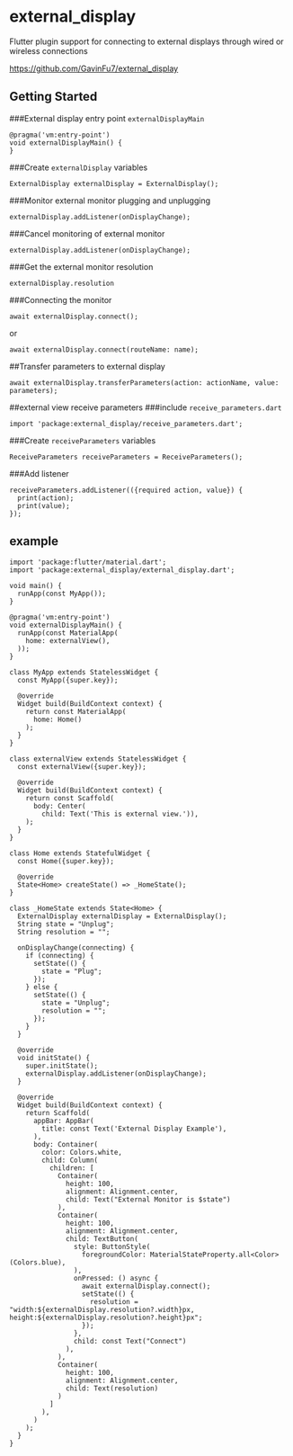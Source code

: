 # external_display

Flutter plugin support for connecting to external displays through wired or wireless connections

https://github.com/GavinFu7/external_display

## Getting Started

###External display entry point `externalDisplayMain`
```
@pragma('vm:entry-point')
void externalDisplayMain() {
}
```

###Create `externalDisplay` variables
```
ExternalDisplay externalDisplay = ExternalDisplay();
```

###Monitor external monitor plugging and unplugging
```
externalDisplay.addListener(onDisplayChange);
```

###Cancel monitoring of external monitor
```
externalDisplay.addListener(onDisplayChange);
```

###Get the external monitor resolution
```
externalDisplay.resolution
```

###Connecting the monitor
```
await externalDisplay.connect();
```
or
```
await externalDisplay.connect(routeName: name);
```

##Transfer parameters to external display
```
await externalDisplay.transferParameters(action: actionName, value: parameters);
```

##external view receive parameters
###include `receive_parameters.dart`
```
import 'package:external_display/receive_parameters.dart';
```

###Create `receiveParameters` variables
```
ReceiveParameters receiveParameters = ReceiveParameters();
```

###Add listener
```
receiveParameters.addListener(({required action, value}) {
  print(action);
  print(value);
});
```

## example
```
import 'package:flutter/material.dart';
import 'package:external_display/external_display.dart';

void main() {
  runApp(const MyApp());
}

@pragma('vm:entry-point')
void externalDisplayMain() {
  runApp(const MaterialApp(
    home: externalView(),
  ));
}

class MyApp extends StatelessWidget {
  const MyApp({super.key});

  @override
  Widget build(BuildContext context) {
    return const MaterialApp(
      home: Home()
    );
  }
}

class externalView extends StatelessWidget {
  const externalView({super.key});

  @override
  Widget build(BuildContext context) {
    return const Scaffold(
      body: Center(
        child: Text('This is external view.')),
    );
  }
}

class Home extends StatefulWidget {
  const Home({super.key});

  @override
  State<Home> createState() => _HomeState();
}

class _HomeState extends State<Home> {
  ExternalDisplay externalDisplay = ExternalDisplay();
  String state = "Unplug";
  String resolution = "";

  onDisplayChange(connecting) {
    if (connecting) {
      setState(() {
        state = "Plug";
      });
    } else {
      setState(() {
        state = "Unplug";
        resolution = "";
      });
    }
  }

  @override
  void initState() {
    super.initState();
    externalDisplay.addListener(onDisplayChange);
  }

  @override
  Widget build(BuildContext context) {
    return Scaffold(
      appBar: AppBar(
        title: const Text('External Display Example'),
      ),
      body: Container(
        color: Colors.white,
        child: Column(
          children: [
            Container(
              height: 100,
              alignment: Alignment.center,
              child: Text("External Monitor is $state")
            ),
            Container(
              height: 100,
              alignment: Alignment.center,
              child: TextButton(
                style: ButtonStyle(
                  foregroundColor: MaterialStateProperty.all<Color>(Colors.blue),
                ),
                onPressed: () async { 
                  await externalDisplay.connect();
                  setState(() {
                    resolution = "width:${externalDisplay.resolution?.width}px, height:${externalDisplay.resolution?.height}px";
                  });
                },
                child: const Text("Connect")
              ),
            ),
            Container(
              height: 100,
              alignment: Alignment.center,
              child: Text(resolution)
            )
          ]
        ),
      )
    );
  }
}
```
